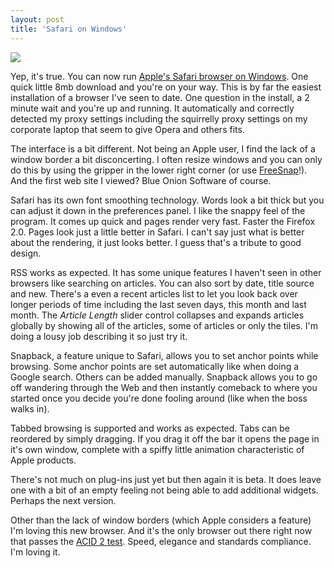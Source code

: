 ```yaml
---
layout: post  
title: 'Safari on Windows'
---
```

![](http://images.apple.com/safari/images/contentfooter_webdev20070611.png) 

Yep, it's true. You can now run [Apple's Safari browser on Windows](http://www.apple.com/safari). One quick little 8mb download and you're on your way. This is by far the easiest installation of a browser I've seen to date. One question in the install, a 2 minute wait and you're up and running. It automatically and correctly detected my proxy settings including the squirrelly proxy settings on my corporate laptop that seem to give Opera and others fits.

The interface is a bit different. Not being an Apple user, I find the lack of a window border a bit disconcerting. I often resize windows and you can only do this by using the gripper in the lower right corner (or use [FreeSnap](/freesnap)!). And the first web site I viewed? Blue Onion Software of course.

Safari has its own font smoothing technology. Words look a bit thick but you can adjust it down in the preferences panel. I like the snappy feel of the program. It comes up quick and pages render very fast. Faster the Firefox 2.0. Pages look just a little better in Safari. I can't say just what is better about the rendering, it just looks better. I guess that's a tribute to good design.

RSS works as expected. It has some unique features I haven't seen in other browsers like searching on articles. You can also sort by date, title source and new. There's a even a recent articles list to let you look back over longer periods of time including the last seven days, this month and last month. The _Article Length_ slider control collapses and expands articles globally by showing all of the articles, some of articles or only the tiles. I'm doing a lousy job describing it so just try it.

Snapback, a feature unique to Safari, allows you to set anchor points while browsing. Some anchor points are set automatically like when doing a Google search. Others can be added manually. Snapback allows you to go off wandering through the Web and then instantly comeback to where you started once you decide you're done fooling around (like when the boss walks in).

Tabbed browsing is supported and works as expected. Tabs can be reordered by simply dragging. If you drag it off the bar it opens the page in it's own window, complete with a spiffy little animation characteristic of Apple products.

There's not much on plug-ins just yet but then again it is beta. It does leave one with a bit of an empty feeling not being able to add additional widgets. Perhaps the next version.

Other than the lack of window borders (which Apple considers a feature) I'm loving this new browser. And it's the only browser out there right now that passes the [ACID 2 test](http://www.webstandards.org/files/acid2/test.htm). Speed, elegance and standards compliance. I'm loving it.
